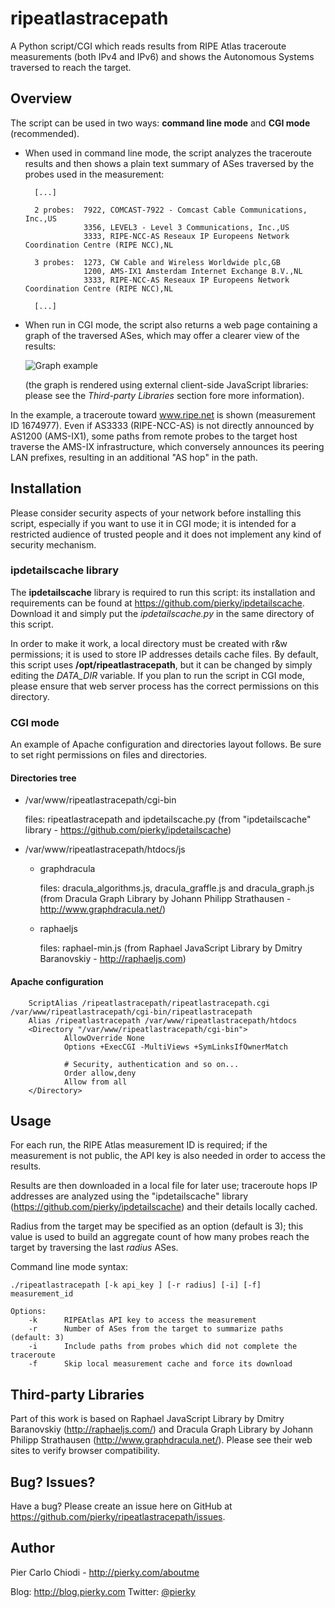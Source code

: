 ripeatlastracepath
==================

A Python script/CGI which reads results from RIPE Atlas traceroute measurements (both IPv4 and IPv6) and shows the Autonomous Systems traversed to reach the target.

Overview
--------

The script can be used in two ways: **command line mode** and **CGI mode** (recommended).

* When used in command line mode, the script analyzes the traceroute results and then shows a plain text summary of ASes traversed by the probes used in the measurement:

        [...]
    
        2 probes:  7922, COMCAST-7922 - Comcast Cable Communications, Inc.,US
                   3356, LEVEL3 - Level 3 Communications, Inc.,US
                   3333, RIPE-NCC-AS Reseaux IP Europeens Network Coordination Centre (RIPE NCC),NL
        
        3 probes:  1273, CW Cable and Wireless Worldwide plc,GB
                   1200, AMS-IX1 Amsterdam Internet Exchange B.V.,NL
                   3333, RIPE-NCC-AS Reseaux IP Europeens Network Coordination Centre (RIPE NCC),NL
        
        [...]

* When run in CGI mode, the script also returns a web page containing a graph of the traversed ASes, which may offer a clearer view of the results:

  ![Graph example](https://raw.github.com/pierky/ripeatlastracepath/master/example.png)

  (the graph is rendered using external client-side JavaScript libraries: please see the *Third-party Libraries* section fore more information).

In the example, a traceroute toward www.ripe.net is shown (measurement ID 1674977).
Even if AS3333 (RIPE-NCC-AS) is not directly announced by AS1200 (AMS-IX1), some paths from remote probes to the target host traverse the AMS-IX infrastructure, which conversely announces its peering LAN prefixes, resulting in an additional "AS hop" in the path.

Installation
------------

Please consider security aspects of your network before installing this script, especially if you want to use it in CGI mode; it is intended for a restricted audience of trusted people and it does not implement any kind of security mechanism.

### ipdetailscache library

The **ipdetailscache** library is required to run this script: its installation and requirements can be found at https://github.com/pierky/ipdetailscache.
Download it and simply put the *ipdetailscache.py* in the same directory of this script.

In order to make it work, a local directory must be created with r&w permissions; it is used to store IP addresses details cache files. 
By default, this script uses **/opt/ripeatlastracepath**, but it can be changed by simply editing the *DATA_DIR* variable.
If you plan to run the script in CGI mode, please ensure that web server process has the correct permissions on this directory.

### CGI mode

An example of Apache configuration and directories layout follows. Be sure to set right permissions on files and directories.

#### Directories tree

* /var/www/ripeatlastracepath/cgi-bin

  files: ripeatlastracepath and ipdetailscache.py (from "ipdetailscache" library - https://github.com/pierky/ipdetailscache)

* /var/www/ripeatlastracepath/htdocs/js

  * graphdracula

    files: dracula_algorithms.js, dracula_graffle.js and dracula_graph.js (from Dracula Graph Library by Johann Philipp Strathausen - http://www.graphdracula.net/)

  * raphaeljs

    files: raphael-min.js (from Raphael JavaScript Library by Dmitry Baranovskiy - http://raphaeljs.com)

#### Apache configuration

        ScriptAlias /ripeatlastracepath/ripeatlastracepath.cgi /var/www/ripeatlastracepath/cgi-bin/ripeatlastracepath
        Alias /ripeatlastracepath /var/www/ripeatlastracepath/htdocs
        <Directory "/var/www/ripeatlastracepath/cgi-bin">
                AllowOverride None
                Options +ExecCGI -MultiViews +SymLinksIfOwnerMatch

                # Security, authentication and so on...
                Order allow,deny
                Allow from all
        </Directory>

Usage
-----

For each run, the RIPE Atlas measurement ID is required; if the measurement is not public, the API key is also needed in order to access the results.

Results are then downloaded in a local file for later use; traceroute hops IP addresses are analyzed using the "ipdetailscache" library (https://github.com/pierky/ipdetailscache) and their details locally cached.

Radius from the target may be specified as an option (default is 3); this value is used to build an aggregate count of how many probes reach the target by traversing the last *radius* ASes.

Command line mode syntax:

    ./ripeatlastracepath [-k api_key ] [-r radius] [-i] [-f] measurement_id
    
    Options:
        -k      RIPEAtlas API key to access the measurement
        -r      Number of ASes from the target to summarize paths (default: 3)
        -i      Include paths from probes which did not complete the traceroute
        -f      Skip local measurement cache and force its download

Third-party Libraries
---------------------

Part of this work is based on Raphael JavaScript Library by Dmitry Baranovskiy (http://raphaeljs.com/) and Dracula Graph Library by Johann Philipp Strathausen (http://www.graphdracula.net/).
Please see their web sites to verify browser compatibility.

Bug? Issues?
------------

Have a bug? Please create an issue here on GitHub at https://github.com/pierky/ripeatlastracepath/issues.

Author
------

Pier Carlo Chiodi - http://pierky.com/aboutme

Blog: http://blog.pierky.com Twitter: <a href="http://twitter.com/pierky">@pierky</a>
